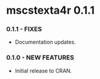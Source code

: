 mscstexta4r 0.1.1
===============

### 0.1.1 - FIXES

* Documentation updates.

### 0.1.0 - NEW FEATURES

* Initial release to CRAN.
